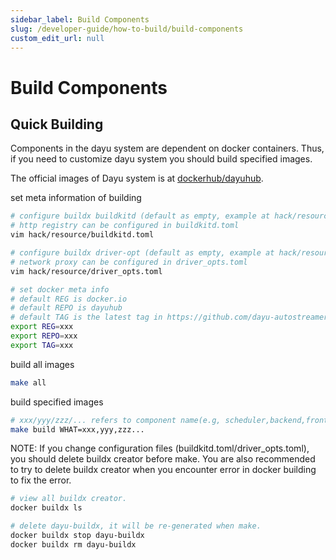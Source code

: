 ```yaml
---
sidebar_label: Build Components
slug: /developer-guide/how-to-build/build-components
custom_edit_url: null
---
```


# Build Components

## Quick Building

Components in the dayu system are dependent on docker containers. Thus, if you need to customize dayu system you should build specified images.

The official images of Dayu system is at [dockerhub/dayuhub](https://hub.docker.com/u/dayuhub).

set meta information of building
```bash
# configure buildx buildkitd (default as empty, example at hack/resource/buildkitd_template.toml)
# http registry can be configured in buildkitd.toml
vim hack/resource/buildkitd.toml

# configure buildx driver-opt (default as empty, example at hack/resource/driver_opts_template.toml)
# network proxy can be configured in driver_opts.toml
vim hack/resource/driver_opts.toml

# set docker meta info
# default REG is docker.io
# default REPO is dayuhub
# default TAG is the latest tag in https://github.com/dayu-autostreamer/dayu/releases/
export REG=xxx
export REPO=xxx
export TAG=xxx
```

build all images
```bash
make all
```

build specified images
```bash
# xxx/yyy/zzz/... refers to component name(e.g, scheduler,backend,frontend), you can choose components for building.
make build WHAT=xxx,yyy,zzz...
```

NOTE: If you change configuration files (buildkitd.toml/driver_opts.toml), you should delete buildx creator before make.
You are also recommended to try to delete buildx creator when you encounter error in docker building to fix the error.
```bash
# view all buildx creator.
docker buildx ls

# delete dayu-buildx, it will be re-generated when make.
docker buildx stop dayu-buildx
docker buildx rm dayu-buildx
```
